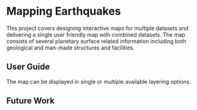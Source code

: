 # Mapping Earthquakes
This project covers designing interactive maps for multiple datasets and delivering a single user friendly map with combined datasets.
The map consists of several planetary surface related information including both geological and man-made structures and facilities.
## User Guide
The map can be displayed in single or multiple available layering options.

## Future Work

